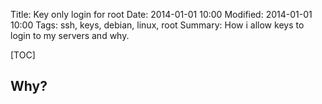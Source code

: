 Title: Key only login for root
Date: 2014-01-01 10:00
Modified: 2014-01-01 10:00
Tags: ssh, keys, debian, linux, root
Summary: How i allow keys to login to my servers and why.

[TOC]

## Why?


